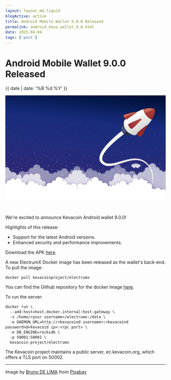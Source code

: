 ```yaml
---
layout: layout_md.liquid
blogActive: active
title: Android Mobile Wallet 9.0.0 Released
permalink: android_keva_wallet_9_0.html
date: 2025-04-04
tags: ['post']
---
```


<h1 class="kva-blog-title">Android Mobile Wallet 9.0.0 Released</h1>

<p class="kva-blog-list-date">{{ date | date: '%B %d %Y' }}</p>

<img src="images/rocket-4200263_1280.jpg" class="img-fluid" alt="Launch" style="margin-bottom: 30px"/>

We're excited to announce Kevacoin Android wallet 9.0.0!

Highlights of this release:

- Support for the latest Android versions.
- Enhanced security and performance improvements.

Download the APK [here](https://kevacoin.org/#download).

A new ElectrumX Docker image has been released as the wallet's back-end. To pull the image:

```
docker pull kevacoinproject/electrumx
```

You can find the Github repository for the docker image [here](https://github.com/kevacoin-project/docker-electrumx).

To run the server:

```
docker run \
  --add-host=host.docker.internal:host-gateway \
  -v /home/<your username>/electrumx:/data \
  -e DAEMON_URL=http://<kevacoind username>:<kevacoind password>@<kevacoid ip>:<rpc port> \
  -e DB_ENGINE=rocksdb \
  -p 50001:50001 \
  kevacoin-project/electrumx
```

The Kevacoin project maintains a public server, ec.kevacoin.org, which offers a TLS port on 50002.

---
<p class="kva-license-attr">
Image by <a href="https://pixabay.com/users/brunomathiaslima-2948488/?utm_source=link-attribution&utm_medium=referral&utm_campaign=image&utm_content=4200263">Bruno DE LIMA</a> from <a href="https://pixabay.com//?utm_source=link-attribution&utm_medium=referral&utm_campaign=image&utm_content=4200263">Pixabay</a>
</p>